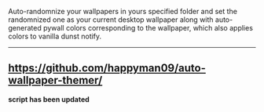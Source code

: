 Auto-randomnize your wallpapers in yours specified folder and set the randomnized one as your current desktop wallpaper
along with auto-generated pywall colors corresponding to the wallpaper, which also applies colors to vanilla dunst notify.

---
## **https://github.com/happyman09/auto-wallpaper-themer/**
**script has been updated**
